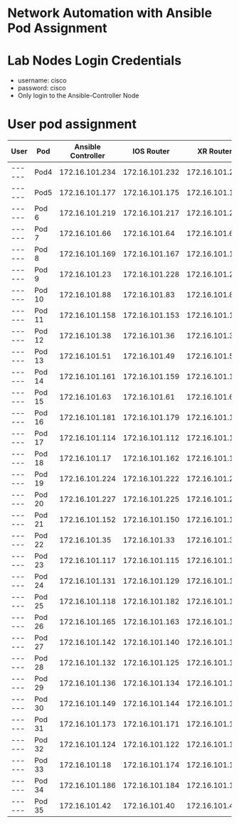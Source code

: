 # Network Automation with Ansible Pod Assignment

# Lab Nodes Login Credentials
- username: cisco
- password: cisco
- Only login to the Ansible-Controller Node

# User pod assignment

| User | Pod | Ansible Controller | IOS Router | XR Router|
|------|-----|--------------------|------------|-----------|
| ------ | Pod4 | 172.16.101.234 | 172.16.101.232 | 172.16.101.233|
| ------ | Pod5 | 172.16.101.177 | 172.16.101.175 | 172.16.101.176 |
| ------ | Pod 6 | 172.16.101.219 | 172.16.101.217 | 172.16.101.218 |
| ------ | Pod 7 | 172.16.101.66 | 172.16.101.64 | 172.16.101.65 |
| ------ | Pod 8 | 172.16.101.169 | 172.16.101.167 | 172.16.101.168 |
| ------ | Pod 9 | 172.16.101.23 | 172.16.101.228 | 172.16.101.229 |
| ------ | Pod 10 | 172.16.101.88 | 172.16.101.83 | 172.16.101.84 |
| ------ | Pod 11 | 172.16.101.158 | 172.16.101.153 | 172.16.101.154 |
| ------ | Pod 12 | 172.16.101.38 | 172.16.101.36 | 172.16.101.37 |
| ------ | Pod 13 | 172.16.101.51 | 172.16.101.49 | 172.16.101.50 |
| ------ | Pod 14 | 172.16.101.161 | 172.16.101.159 | 172.16.101.160 |
| ------ | Pod 15 | 172.16.101.63 | 172.16.101.61 | 172.16.101.62 |
| ------ | Pod 16 | 172.16.101.181 | 172.16.101.179 | 172.16.101.180 |
| ------ | Pod 17 | 172.16.101.114 | 172.16.101.112 | 172.16.101.113 |
| ------ | Pod 18 | 172.16.101.17 | 172.16.101.162 | 172.16.101.166 |
| ------ | Pod 19 | 172.16.101.224 | 172.16.101.222 | 172.16.101.223 |
| ------ | Pod 20 | 172.16.101.227 | 172.16.101.225 | 172.16.101.226 |
| ------ | Pod 21 | 172.16.101.152 | 172.16.101.150 | 172.16.101.151 |
| ------ | Pod 22 | 172.16.101.35 | 172.16.101.33 | 172.16.101.34 |
| ------ | Pod 23 | 172.16.101.117 | 172.16.101.115 | 172.16.101.116 |
| ------ | Pod 24 | 172.16.101.131 | 172.16.101.129 | 172.16.101.130 |
| ------ | Pod 25 | 172.16.101.118 | 172.16.101.182 | 172.16.101.11 |
| ------ | Pod 26 | 172.16.101.165 | 172.16.101.163 | 172.16.101.164 |
| ------ | Pod 27 | 172.16.101.142 | 172.16.101.140 | 172.16.101.141 |
| ------ | Pod 28 | 172.16.101.132 | 172.16.101.125 | 172.16.101.13 |
| ------ | Pod 29 | 172.16.101.136 | 172.16.101.134 | 172.16.101.135 |
| ------ | Pod 30 | 172.16.101.149 | 172.16.101.144 | 172.16.101.148 |
| ------ | Pod 31 | 172.16.101.173 | 172.16.101.171 | 172.16.101.172 |
| ------ | Pod 32 | 172.16.101.124 | 172.16.101.122 | 172.16.101.123 |
| ------ | Pod 33 | 172.16.101.18 | 172.16.101.174 | 172.16.101.178 |
| ------ | Pod 34 | 172.16.101.186 | 172.16.101.184 | 172.16.101.185 |
| ------ | Pod 35 | 172.16.101.42 | 172.16.101.40 | 172.16.101.41 |

